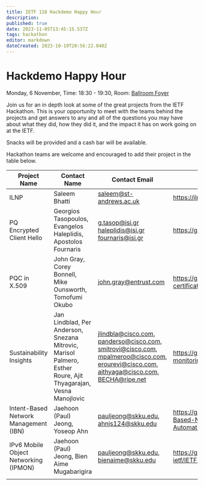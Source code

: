 ```yaml
---
title: IETF 118 Hackdemo Happy Hour
description: 
published: true
date: 2023-11-05T13:45:15.537Z
tags: hackathon
editor: markdown
dateCreated: 2023-10-19T20:56:22.040Z
---
```


# Hackdemo Happy Hour
Monday, 6 November, Time: 18:30 - 19:30, Room: [Ballroom Foyer](https://datatracker.ietf.org/meeting/118/floor-plan?room=ballroom-foyer)

Join us for an in depth look at some of the great projects from the IETF Hackathon. This is your opportunity to meet with the teams behind the projects and get answers to any and all of the questions you may have about what they did, how they did it, and the impact it has on work going on at the IETF. 

Snacks will be provided and a cash bar will be available.

Hackathon teams are welcome and encouraged to add their project in the table below.

| Project Name  |  Contact Name |  Contact Email |  Reference Link  |
|---|---|---|---|
|ILNP| Saleem Bhatti  | saleem@st-andrews.ac.uk | <https://ilnp.cs.st-andrews.ac.uk> |
|PQ Encrypted Client Hello|Georgios Tasopoulos, Evangelos Haleplidis, Apostolos Fournaris|g.tasop@isi.gr haleplidis@isi.gr fournaris@isi.gr|https://github.com/IETF-Hackathon/pq-ech|
| PQC in X.509  | John Gray, Corey Bonnell, Mike Ounsworth, Tomofumi Okubo  | john.gray@entrust.com  | https://github.com/IETF-Hackathon/pqc-certificates  |
| Sustainability Insights  | Jan Lindblad, Per Anderson, Snezana Mitrovic, Marisol Palmero, Esther Roure, Ajit Thyagarajan, Vesna Manojlovic   |  <jlindbla@cisco.com>, <panderso@cisco.com>, <smitrovi@cisco.com>, <mpalmeroo@cisco.com>, <erourevi@cisco.com>, <ajthyaga@cisco.com>, <BECHA@ripe.net> |  https://github.com/cisco-open/green-monitoring/tree/main |
| Intent-Based Network Management (IBN) | Jaehoon (Paul) Jeong, Yoseop Ahn | pauljeong@skku.edu, ahnjs124@skku.edu | https://github.com/jaehoonpauljeong/Intent-Based-Network-Management-Automation/tree/main |
| IPv6 Mobile Object Networking (IPMON) | Jaehoon (Paul) Jeong, Bien Aime Mugabarigira | pauljeong@skku.edu, bienaime@skku.edu | https://github.com/ipwave-hackathon-ietf/IETF-118-IPMON-Hackathon-Project |
|   |   |   |   |


